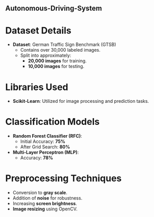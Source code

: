 ## Autonomous-Driving-System
# Dataset Details 
- **Dataset**: German Traffic Sign Benchmark (GTSB)
  - Contains over 30,000 labeled images.
  - Split into approximately:
    - **20,000 images** for training.
    - **10,000 images** for testing.

# Libraries Used
- **Scikit-Learn**: Utilized for image processing and prediction tasks.

# Classification Models 
- **Random Forest Classifier (RFC)**:
  - Initial Accuracy: **75%**
  - After Grid Search: **80%**
- **Multi-Layer Perceptron (MLP)**:
  - Accuracy: **78%**

# Preprocessing Techniques 
- Conversion to **gray scale**.
- Addition of **noise** for robustness.
- Increasing **screen brightness**.
- **Image resizing** using OpenCV.
